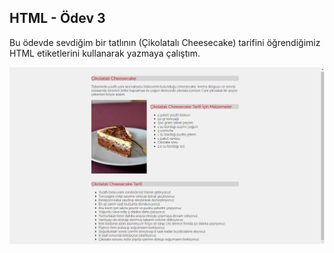 ## HTML - Ödev 3
Bu ödevde sevdiğim bir tatlının (Çikolatalı Cheesecake) tarifini öğrendiğimiz HTML etiketlerini kullanarak yazmaya çalıştım.

![Tatlı Sayfam](img/tatli.png)
